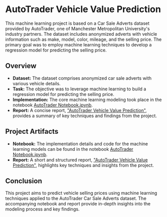 # AutoTrader Vehicle Value Prediction

This machine learning project is based on a Car Sale Adverts dataset provided by AutoTrader, one of Manchester Metropolitan University's industry partners. The dataset includes anonymized adverts with vehicle information such as make, model, color, mileage, and the selling price. The primary goal was to employ machine learning techniques to develop a regression model for predicting the selling price.

## Overview

- **Dataset:** The dataset comprises anonymized car sale adverts with various vehicle details.
- **Task:** The objective was to leverage machine learning to build a regression model for predicting the selling price.
- **Implementation:** The core machine learning modeling took place in the notebook [AutoTrader Notebook.ipynb]((https://github.com/jamieatiyah/AutoTrader-Vehicle-Value-Prediction/blob/main/AutoTrader%20Notebook.ipynb)).
- **Report:** A concise report, ["AutoTrader Vehicle Value Prediction"](https://github.com/jamieatiyah/AutoTrader-Vehicle-Value-Prediction/blob/main/AutoTrader%20Vehcile%20Value%20Prediction.pdf), provides a summary of key techniques and findings from the project.

## Project Artifacts

- **Notebook:** The implementation details and code for the machine learning models can be found in the notebook [AutoTrader Notebook.ipynb](https://github.com/jamieatiyah/AutoTrader-Vehicle-Value-Prediction/blob/main/AutoTrader%20Notebook.ipynb).
- **Report:** A short and structured report, ["AutoTrader Vehicle Value Prediction"](https://github.com/jamieatiyah/AutoTrader-Vehicle-Value-Prediction/blob/main/AutoTrader%20Vehcile%20Value%20Prediction.pdf), highlights key techniques and insights from the project.

## Conclusion

This project aims to predict vehicle selling prices using machine learning techniques applied to the AutoTrader Car Sale Adverts dataset. The accompanying notebook and report provide in-depth insights into the modeling process and key findings.



